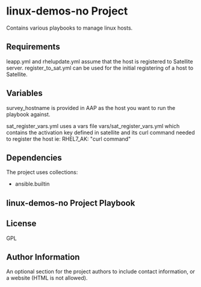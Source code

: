 linux-demos-no Project
=========

Contains various playbooks to manage linux hosts.

Requirements
------------

leapp.yml and rhelupdate.yml assume that the host is registered to Satellite server.
register_to_sat.yml can be used for the initial registering of a host to Satellite.

Variables
--------------

survey_hostname is provided in AAP as the host you want to run the playbook against.

sat_register_vars.yml uses a vars file vars/sat_register_vars.yml which contains the activation key defined in satellite and its curl command needed to register the host ie: RHEL7_AK: "curl command"

Dependencies
------------

The project uses collections:
 - ansible.builtin

linux-demos-no Project Playbook
----------------

License
-------

GPL

Author Information
------------------

An optional section for the project authors to include contact information, or a website (HTML is not allowed).
